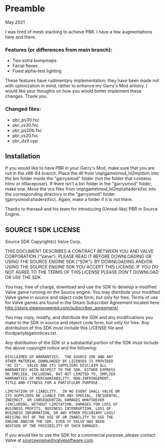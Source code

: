 # Preamble
May 2021

I was tired of mesh stacking to achieve PBR. I have a few augmentations here and there.

### Features (or differences from main branch):
- Two extra bumpmaps
- Facial flexes
- Fixed alpha-test lighting

These features have rudimentary implementation; they have been made not with optimization 
in mind, rather to enhance my Garry's Mod artistry. I would like your thoughts on how 
you would better implement these changes. Thank you.

### Changed files:
- pbr_ps30.fxc
- pbr_vs30.fxc
- pbr_ps20b.fxc
- pbr_vs20.fxc
- pbr_dx9.cpp

## Installation
If you would like to have PBR in your Garry's Mod, make sure that you are not in the
x86-64 branch. Place the dll from \mp\game\mod_hl2mp\bin\ into the bin folder inside
the "garrysmod" folder (not the folder that contains hlmv or hlfaceposer). If there
isn't a bin folder in the "garrysmod" folder, make one.
Move the vcs files from \mp\game\mod_hl2mp\shaders\fxc into the corresponding
directory in the "garrysmod" folder (garrysmod\shaders\fxc). Again, make a folder if it is not there.

Thanks to thexas4 and his team for introducing (Unreal-like) PBR in Source Engine. 

##               SOURCE 1 SDK LICENSE
Source SDK Copyright(c) Valve Corp.  

THIS DOCUMENT DESCRIBES A CONTRACT BETWEEN YOU AND VALVE 
CORPORATION ("Valve").  PLEASE READ IT BEFORE DOWNLOADING OR USING 
THE SOURCE ENGINE SDK ("SDK"). BY DOWNLOADING AND/OR USING THE 
SOURCE ENGINE SDK YOU ACCEPT THIS LICENSE. IF YOU DO NOT AGREE TO 
THE TERMS OF THIS LICENSE PLEASE DON’T DOWNLOAD OR USE THE SDK.  

  You may, free of charge, download and use the SDK to develop a modified Valve game 
running on the Source engine.  You may distribute your modified Valve game in source and 
object code form, but only for free. Terms of use for Valve games are found in the Steam 
Subscriber Agreement located here: http://store.steampowered.com/subscriber_agreement/ 

  You may copy, modify, and distribute the SDK and any modifications you make to the 
SDK in source and object code form, but only for free.  Any distribution of this SDK must 
include this LICENSE file and thirdpartylegalnotices.txt.  
 
  Any distribution of the SDK or a substantial portion of the SDK must include the above 
copyright notice and the following: 

    DISCLAIMER OF WARRANTIES.  THE SOURCE SDK AND ANY 
    OTHER MATERIAL DOWNLOADED BY LICENSEE IS PROVIDED 
    "AS IS".  VALVE AND ITS SUPPLIERS DISCLAIM ALL 
    WARRANTIES WITH RESPECT TO THE SDK, EITHER EXPRESS 
    OR IMPLIED, INCLUDING, BUT NOT LIMITED TO, IMPLIED 
    WARRANTIES OF MERCHANTABILITY, NON-INFRINGEMENT, 
    TITLE AND FITNESS FOR A PARTICULAR PURPOSE.  

    LIMITATION OF LIABILITY.  IN NO EVENT SHALL VALVE OR 
    ITS SUPPLIERS BE LIABLE FOR ANY SPECIAL, INCIDENTAL, 
    INDIRECT, OR CONSEQUENTIAL DAMAGES WHATSOEVER 
    (INCLUDING, WITHOUT LIMITATION, DAMAGES FOR LOSS OF 
    BUSINESS PROFITS, BUSINESS INTERRUPTION, LOSS OF 
    BUSINESS INFORMATION, OR ANY OTHER PECUNIARY LOSS) 
    ARISING OUT OF THE USE OF OR INABILITY TO USE THE 
    ENGINE AND/OR THE SDK, EVEN IF VALVE HAS BEEN 
    ADVISED OF THE POSSIBILITY OF SUCH DAMAGES.  
 
       
If you would like to use the SDK for a commercial purpose, please contact Valve at 
sourceengine@valvesoftware.com.
